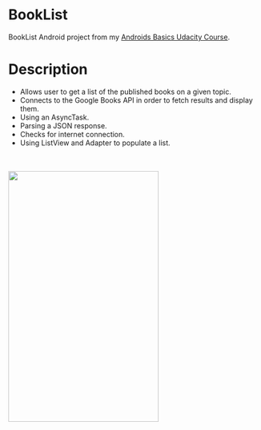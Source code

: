 # BookList
BookList Android project from my [Androids Basics Udacity Course](https://in.udacity.com/course/android-basics-networking--ud843).

# Description
- Allows user to get a list of the published books on a given topic.
- Connects to the Google Books API in order to fetch results and display them.
- Using an AsyncTask.
- Parsing a JSON response.
- Checks for internet connection.
- Using ListView and Adapter to populate a list.

<br> </br>
 <img src="https://github.com/Pranshu04/BookList/blob/master/images/BookList.gif" width=300 height= 500>

